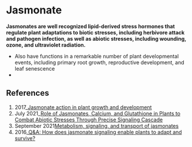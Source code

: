 # Jasmonate
**Jasmonates are well recognized lipid-derived stress hormones that regulate plant adaptations to biotic stresses, including herbivore attack and pathogen infection, as well as abiotic stresses, including wounding, ozone, and ultraviolet radiation.**
        
  - Also have functions in a remarkable number of plant developmental events, including primary root growth, reproductive development, and leaf senescence
  - 

## References

1. 2017_[Jasmonate action in plant growth and development](https://academic.oup.com/jxb/article/68/6/1349/2952920)
2. July 2021_[Role of Jasmonates, Calcium, and Glutathione in Plants to Combat Abiotic Stresses Through Precise Signaling Cascade](https://www.frontiersin.org/articles/10.3389/fpls.2021.668029/full)
3. September 2021[Metabolism, signaling, and transport of jasmonates](https://www.sciencedirect.com/science/article/pii/S2590346221001334#!)
4. 2016_[Q&A: How does jasmonate signaling enable plants to adapt and survive?](https://bmcbiol.biomedcentral.com/articles/10.1186/s12915-016-0308-8)
